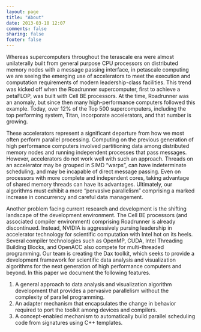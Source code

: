 ```yaml
---
layout: page
title: "About"
date: 2013-03-10 12:07
comments: false
sharing: false
footer: false
---
```


Whereas supercomputers throughout the terascale era were almost unilaterally built
from general purpose CPU processors on distributed memory nodes with a message passing
interface, in petascale computing we are seeing the emerging use of accelerators to meet the execution and computation
requirements of modern leadership-class facilities. This trend was kicked off when the Roadrunner supercomputer, ﬁrst to
achieve a petaFLOP, was built with Cell BE processors. At the time, Roadrunner was an anomaly, but since then many
high-performance computers followed this example. Today, over 12% of the Top 500 supercomputers, including the top
performing system, Titan, incorporate accelerators, and that number is growing.


These accelerators represent a significant departure from how we most often perform parallel processing. Computing
on the previous generation of high performance computers involved partitioning data among distributed memory nodes
and running independent processes that pass messages. However, accelerators do not work well with such an approach.
Threads on an accelerator may be grouped in SIMD “warps”, can have indeterminate scheduling, and may be incapable of
direct message passing. Even on processors with more complete and independent cores, taking advantage of shared
memory threads can have its advantages. Ultimately, our algorithms must exhibit a more “pervasive parallelism”
comprising a marked increase in concurrency and careful data management.


Another problem facing current research and development is the shifting landscape of the development environment.
The Cell BE processors (and associated compiler environment) comprising Roadrunner is already discontinued. Instead,
NVIDIA is aggressively pursing leadership in accelerator technology for scientific computation with Intel hot on its
heels. Several compiler technologies such as OpenMP, CUDA, Intel Threading Building Blocks, and OpenACC also compete
for multi-threaded programming. Our team is creating the Dax toolkit, which seeks to provide a development framework for scientific data analysis
and visualization algorithms for the next generation of high performance computers and beyond. In this paper we document the following features.

1. A general approach to data analysis and visualization algorithm development that provides a pervasive parallelism without the complexity of parallel programming.
2. An adapter mechanism that encapsulates the change in behavior required to port the toolkit among devices and compilers.
3. A concept-enabled mechanism to automatically build parallel scheduling code from signatures using C++ templates.
